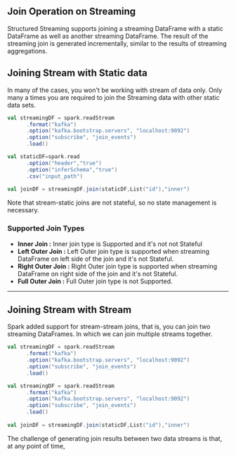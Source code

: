 ## Join Operation on Streaming
Structured Streaming supports joining a streaming DataFrame with a static DataFrame as well as another streaming DataFrame. The result of the streaming join is generated incrementally, similar to the results of streaming aggregations.

## Joining Stream with Static data
In many of the cases, you won't be working with stream of data only. Only many a times you are required to join the Streaming data with other static data sets.

```scala
val streamingDF = spark.readStream
      .format("kafka")
      .option("kafka.bootstrap.servers", "localhost:9092")
      .option("subscribe", "join_events")
      .load()

val staticDF=spark.read
      .option("header","true")
      .option("inferSchema","true")
      .csv("input_path")
      
val joinDF = streamingDF.join(staticDF,List("id"),"inner")
```
Note that stream-static joins are not stateful, so no state management is necessary.

### Supported Join Types

 - **Inner Join :**  Inner join type is Supported and it's not not Stateful
 - **Left Outer Join :** Left Outer join type is supported when streaming DataFrame on left side of the join and it's not Stateful.
 - **Right Outer Join :** Right Outer join type is supported when streaming DataFrame on right side of the join and it's not Stateful.
 - **Full Outer Join :** Full Outer join type is not Supported.

-----
## Joining Stream with Stream
Spark added support for stream-stream joins, that is, you can join two streaming DataFrames. In which we can join multiple streams together.

```scala
val streamingDF = spark.readStream
      .format("kafka")
      .option("kafka.bootstrap.servers", "localhost:9092")
      .option("subscribe", "join_events")
      .load()

val streamingDF = spark.readStream
      .format("kafka")
      .option("kafka.bootstrap.servers", "localhost:9092")
      .option("subscribe", "join_events")
      .load()
      
val joinDF = streamingDF.join(staticDF,List("id"),"inner")
```

 The challenge of generating join results between two data streams is that, at any point of time,
<!--stackedit_data:
eyJoaXN0b3J5IjpbLTI1OTUwMTU0OSwtNjQ3Mjk5Njc4LDQwOD
IwMzQ4NiwtMTk0ODQ1Mzk2NSw2NjM1MzQ4NjgsMzYwNDgwNjgw
LDEwMTgxMDAyMTMsMTU2Mjc3NTU2Nyw1NDUxMTYzMjMsMTY5Mz
M4OTY1OSwtMzU5MTQ1MzU5LDQ3NjQzNTA0NywtMTE3NTUzNjg3
OSw2Mjk4MDI3NzMsNjI0NjIwMjEwLDExOTkzMTQ1NjIsLTEyOT
U0MDE0NjgsNDMyNzY5NzQ3LDU1MTI0NjY2LDQ0OTc0MjhdfQ==

-->